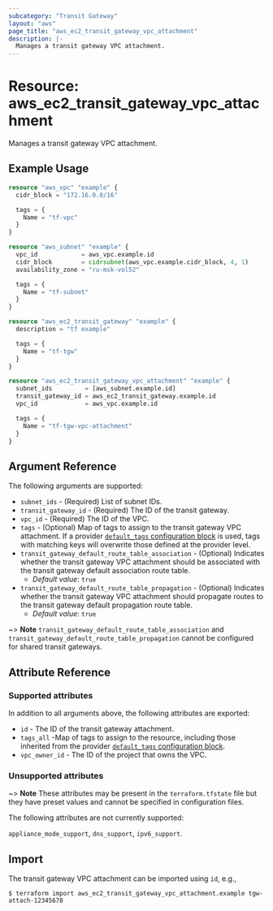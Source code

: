 ```yaml
---
subcategory: "Transit Gateway"
layout: "aws"
page_title: "aws_ec2_transit_gateway_vpc_attachment"
description: |-
  Manages a transit gateway VPC attachment.
---
```


[default-tags]: https://www.terraform.io/docs/providers/aws/index.html#default_tags-configuration-block

# Resource: aws_ec2_transit_gateway_vpc_attachment

Manages a transit gateway VPC attachment.

## Example Usage

```terraform
resource "aws_vpc" "example" {
  cidr_block = "172.16.0.0/16"

  tags = {
    Name = "tf-vpc"
  }
}

resource "aws_subnet" "example" {
  vpc_id            = aws_vpc.example.id
  cidr_block        = cidrsubnet(aws_vpc.example.cidr_block, 4, 1)
  availability_zone = "ru-msk-vol52"

  tags = {
    Name = "tf-subnet"
  }
}

resource "aws_ec2_transit_gateway" "example" {
  description = "tf example"

  tags = {
    Name = "tf-tgw"
  }
}

resource "aws_ec2_transit_gateway_vpc_attachment" "example" {
  subnet_ids         = [aws_subnet.example.id]
  transit_gateway_id = aws_ec2_transit_gateway.example.id
  vpc_id             = aws_vpc.example.id

  tags = {
    Name = "tf-tgw-vpc-attachment"
  }
}
```

## Argument Reference

The following arguments are supported:

* `subnet_ids` - (Required) List of subnet IDs.
* `transit_gateway_id` - (Required) The ID of the transit gateway.
* `vpc_id` - (Required) The ID of the VPC.
* `tags` - (Optional)  Map of tags to assign to the transit gateway VPC attachment.
  If a provider [`default_tags` configuration block][default-tags] is used,
  tags with matching keys will overwrite those defined at the provider level.
* `transit_gateway_default_route_table_association` - (Optional) Indicates whether the transit gateway VPC attachment should be associated with the transit gateway default association route table.
    * _Default value_: `true`
* `transit_gateway_default_route_table_propagation` - (Optional) Indicates whether the transit gateway VPC attachment should propagate routes to the transit gateway default propagation route table.
    * _Default value_: `true`

~> **Note** `transit_gateway_default_route_table_association` and `transit_gateway_default_route_table_propagation`
cannot be configured for shared transit gateways.

## Attribute Reference

### Supported attributes

In addition to all arguments above, the following attributes are exported:

* `id` - The ID of the transit gateway attachment.
* `tags_all` -Map of tags to assign to the resource, including those inherited from the provider [`default_tags` configuration block][default-tags].
* `vpc_owner_id` - The ID of the project that owns the VPC.

### Unsupported attributes

~> **Note** These attributes may be present in the `terraform.tfstate` file but they have preset values and cannot be specified in configuration files.

The following attributes are not currently supported:

`appliance_mode_support`, `dns_support`, `ipv6_support`.

## Import

The transit gateway VPC attachment can be imported using `id`, e.g.,

```
$ terraform import aws_ec2_transit_gateway_vpc_attachment.example tgw-attach-12345678
```
